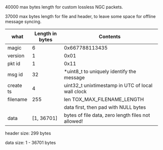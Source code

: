 

   40000 max bytes length for custom lossless NGC packets.

   37000 max bytes length for file and header, to leave some space for offline message syncing.


| what      | Length in bytes| Contents                                           |
|------     |--------        |------------------                                  |
| magic     |       6        |  0x667788113435                                    |
| version   |       1        |  0x01                                              |
| pkt id    |       1        |  0x11                                              |
| msg id    |      32        | *uint8_t  to uniquely identify the message         |
| create ts |       4        |  uint32_t unixtimestamp in UTC of local wall clock |
| filename  |     255        |  len TOX_MAX_FILENAME_LENGTH                       |
|           |                |      data first, then pad with NULL bytes          |
| data      |[1, 36701]      |  bytes of file data, zero length files not allowed!|


header size: 299 bytes

data   size: 1 - 36701 bytes

